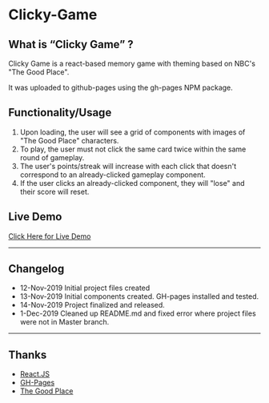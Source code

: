 # Clicky-Game

## What is “Clicky Game” ?

Clicky Game is a react-based memory game with theming based on NBC's "The Good Place". 

It was uploaded to github-pages using the gh-pages NPM package.

## Functionality/Usage

1. Upon loading, the user will see a grid of components with images of "The Good Place" characters.
2. To play, the user must not click the same card twice within the same round of gameplay. 
3. The user's points/streak will increase with each click that doesn't correspond to an already-clicked gameplay component.
4. If the user clicks an already-clicked component, they will "lose" and their score will reset.

## Live Demo

[Click Here for Live Demo](https://happyliltrees.github.io/Clicky-Game/)

----
## Changelog
* 12-Nov-2019 Initial project files created
* 13-Nov-2019 Initial components created. GH-pages installed and tested.
* 14-Nov-2019 Project finalized and released.
* 1-Dec-2019 Cleaned up README.md and fixed error where project files were not in Master branch.

----
## Thanks

* [React.JS](https://reactjs.org/)
* [GH-Pages](https://www.npmjs.com/package/gh-pages)
* [The Good Place](https://www.nbc.com/the-good-place)

